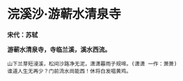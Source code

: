 # 浣溪沙·游蕲水清泉寺

**宋代：苏轼**

**游蕲水清泉寺，寺临兰溪，溪水西流。**

    山下兰芽短浸溪，松间沙路净无泥，潇潇暮雨子规啼。(潇潇 一作：萧萧)
    谁道人生无再少？门前流水尚能西！休将白发唱黄鸡。